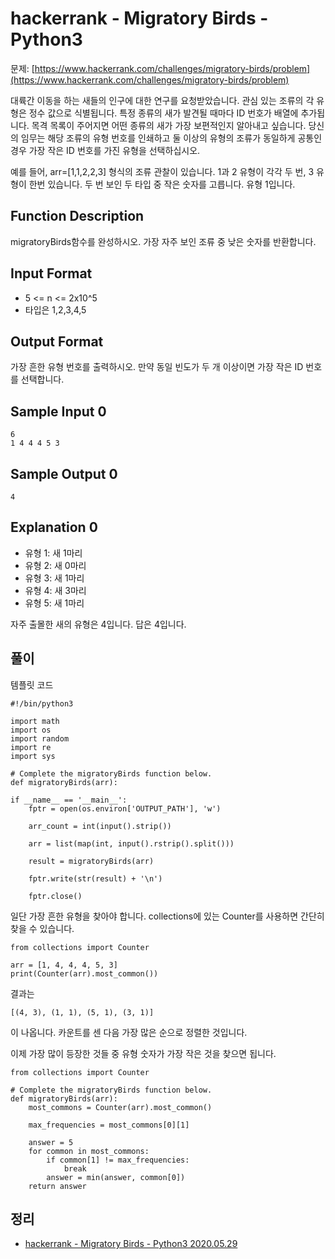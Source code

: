 # hackerrank - Migratory Birds - Python3
문제: [https://www.hackerrank.com/challenges/migratory-birds/problem](https://www.hackerrank.com/challenges/migratory-birds/problem)

대륙간 이동을 하는 새들의 인구에 대한 연구를 요청받았습니다. 관심 있는 조류의 각 유형은 정수 값으로 식별됩니다. 특정 종류의 새가 발견될 때마다 ID 번호가 배열에 추가됩니다. 목격 목록이 주어지면 어떤 종류의 새가 가장 보편적인지 알아내고 싶습니다. 당신의 임무는 해당 조류의 유형 번호를 인쇄하고 둘 이상의 유형의 조류가 동일하게 공통인 경우 가장 작은 ID 번호를 가진 유형을 선택하십시오.

예를 들어, arr=\[1,1,2,2,3\] 형식의 조류 관찰이 있습니다. 1과 2 유형이 각각 두 번, 3 유형이 한번 있습니다. 두 번 보인 두 타입 중 작은 숫자를 고릅니다. 유형 1입니다.

## Function Description

migratoryBirds함수를 완성하시오. 가장 자주 보인 조류 중 낮은 숫자를 반환합니다.

## Input Format

-   5 <= n <= 2x10^5
-   타입은 1,2,3,4,5

## Output Format

가장 흔한 유형 번호를 출력하시오. 만약 동일 빈도가 두 개 이상이면 가장 작은 ID 번호를 선택합니다.

## Sample Input 0

```
6
1 4 4 4 5 3
```

## Sample Output 0

```
4
```

## Explanation 0

-   유형 1: 새 1마리
-   유형 2: 새 0마리
-   유형 3: 새 1마리
-   유형 4: 새 3마리
-   유형 5: 새 1마리

자주 출몰한 새의 유형은 4입니다. 답은 4입니다.

## 풀이

템플릿 코드

```
#!/bin/python3

import math
import os
import random
import re
import sys

# Complete the migratoryBirds function below.
def migratoryBirds(arr):

if __name__ == '__main__':
    fptr = open(os.environ['OUTPUT_PATH'], 'w')

    arr_count = int(input().strip())

    arr = list(map(int, input().rstrip().split()))

    result = migratoryBirds(arr)

    fptr.write(str(result) + '\n')

    fptr.close()

```

일단 가장 흔한 유형을 찾아야 합니다. collections에 있는 Counter를 사용하면 간단히 찾을 수 있습니다.

```
from collections import Counter

arr = [1, 4, 4, 4, 5, 3]
print(Counter(arr).most_common())

```

결과는

```
[(4, 3), (1, 1), (5, 1), (3, 1)]
```

이 나옵니다. 카운트를 센 다음 가장 많은 순으로 정렬한 것입니다.

이제 가장 많이 등장한 것들 중 유형 숫자가 가장 작은 것을 찾으면 됩니다.

```
from collections import Counter

# Complete the migratoryBirds function below.
def migratoryBirds(arr):
    most_commons = Counter(arr).most_common()

    max_frequencies = most_commons[0][1]

    answer = 5
    for common in most_commons:
        if common[1] != max_frequencies:
            break
        answer = min(answer, common[0])
    return answer
```

## 정리
* [hackerrank - Migratory Birds - Python3 2020.05.29](https://junho85.pe.kr/1554)
